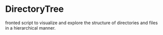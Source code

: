 # DirectoryTree
fronted script to visualize and explore the structure of directories and files in a hierarchical manner.
